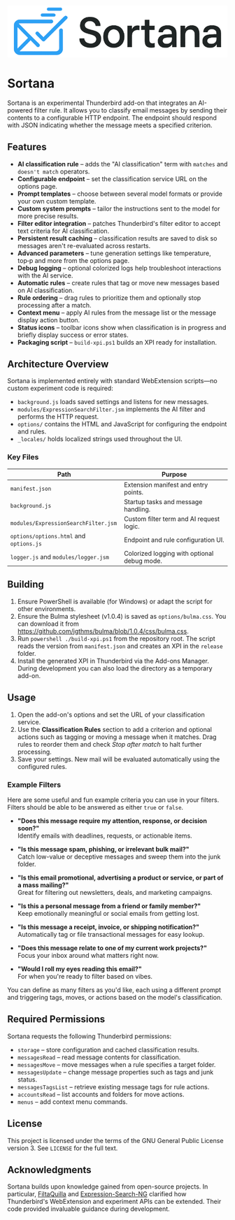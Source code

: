 ![logo](/resources/img/full-logo-white.png)

# Sortana

Sortana is an experimental Thunderbird add-on that integrates an AI-powered filter rule. 
It allows you to classify email messages by sending their contents to a configurable
HTTP endpoint. The endpoint should respond with JSON indicating whether the
message meets a specified criterion.

## Features

- **AI classification rule** – adds the "AI classification" term with
  `matches` and `doesn't match` operators.
- **Configurable endpoint** – set the classification service URL on the options page.
- **Prompt templates** – choose between several model formats or provide your own custom template.
- **Custom system prompts** – tailor the instructions sent to the model for more precise results.
- **Filter editor integration** – patches Thunderbird's filter editor to accept
  text criteria for AI classification.
- **Persistent result caching** – classification results are saved to disk so messages aren't re-evaluated across restarts.
- **Advanced parameters** – tune generation settings like temperature, top‑p and more from the options page.
- **Debug logging** – optional colorized logs help troubleshoot interactions with the AI service.
- **Automatic rules** – create rules that tag or move new messages based on AI classification.
- **Rule ordering** – drag rules to prioritize them and optionally stop processing after a match.
- **Context menu** – apply AI rules from the message list or the message display action button.
- **Status icons** – toolbar icons show when classification is in progress and briefly display success or error states.
- **Packaging script** – `build-xpi.ps1` builds an XPI ready for installation.

## Architecture Overview

Sortana is implemented entirely with standard WebExtension scripts—no custom experiment code is required:

- `background.js` loads saved settings and listens for new messages.
- `modules/ExpressionSearchFilter.jsm` implements the AI filter and performs the
  HTTP request.
- `options/` contains the HTML and JavaScript for configuring the endpoint and
  rules.
- `_locales/` holds localized strings used throughout the UI.

### Key Files

| Path                                    | Purpose                                        |
| --------------------------------------- | ---------------------------------------------- |
| `manifest.json`                         | Extension manifest and entry points.           |
| `background.js`                         | Startup tasks and message handling.            |
| `modules/ExpressionSearchFilter.jsm`    | Custom filter term and AI request logic.       |
| `options/options.html` and `options.js` | Endpoint and rule configuration UI. |
| `logger.js` and `modules/logger.jsm`    | Colorized logging with optional debug mode.    |

## Building

1. Ensure PowerShell is available (for Windows) or adapt the script for other
   environments.
2. Ensure the Bulma stylesheet (v1.0.4) is saved as `options/bulma.css`. You can
   download it from <https://github.com/jgthms/bulma/blob/1.0.4/css/bulma.css>.
3. Run `powershell ./build-xpi.ps1` from the repository root. The script reads
   the version from `manifest.json` and creates an XPI in the `release` folder.
4. Install the generated XPI in Thunderbird via the Add-ons Manager. During
   development you can also load the directory as a temporary add-on.

## Usage

1. Open the add-on's options and set the URL of your classification service.
2. Use the **Classification Rules** section to add a criterion and optional
   actions such as tagging or moving a message when it matches. Drag rules to
   reorder them and check *Stop after match* to halt further processing.
3. Save your settings. New mail will be evaluated automatically using the
   configured rules.

### Example Filters

Here are some useful and fun example criteria you can use in your filters. Filters should be able to be answered as either `true` or `false`.

- **"Does this message require my attention, response, or decision soon?"**  
  Identify emails with deadlines, requests, or actionable items.

- **"Is this message spam, phishing, or irrelevant bulk mail?"**  
  Catch low-value or deceptive messages and sweep them into the junk folder.

- **"Is this email promotional, advertising a product or service, or part of a mass mailing?"**  
  Great for filtering out newsletters, deals, and marketing campaigns.

- **"Is this a personal message from a friend or family member?"**  
  Keep emotionally meaningful or social emails from getting lost.

- **"Is this message a receipt, invoice, or shipping notification?"**  
  Automatically tag or file transactional messages for easy lookup.

- **"Does this message relate to one of my current work projects?"**  
  Focus your inbox around what matters right now.

- **"Would I roll my eyes reading this email?"**  
  For when you're ready to filter based on vibes.

You can define as many filters as you'd like, each using a different prompt and
triggering tags, moves, or actions based on the model's classification.

## Required Permissions

Sortana requests the following Thunderbird permissions:

- `storage` – store configuration and cached classification results.
- `messagesRead` – read message contents for classification.
- `messagesMove` – move messages when a rule specifies a target folder.
- `messagesUpdate` – change message properties such as tags and junk status.
- `messagesTagsList` – retrieve existing message tags for rule actions.
- `accountsRead` – list accounts and folders for move actions.
- `menus` – add context menu commands.

## License

This project is licensed under the terms of the GNU General Public License
version 3. See `LICENSE` for the full text.

## Acknowledgments

Sortana builds upon knowledge gained from open-source projects. In particular,
[FiltaQuilla](https://github.com/RealRaven2000/FiltaQuilla) and
[Expression-Search-NG](https://github.com/opto/expression-search-NG) clarified
how Thunderbird's WebExtension and experiment APIs can be extended. Their code
provided invaluable guidance during development.

